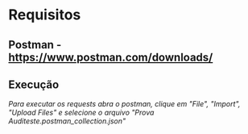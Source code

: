 # Requisitos

Postman - https://www.postman.com/downloads/
------
## Execução

*Para executar os requests abra o postman, clique em "File", "Import", "Upload Files" e selecione o arquivo "Prova Auditeste.postman_collection.json"*
